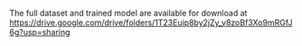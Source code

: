 The full dataset and trained model are available for download at https://drive.google.com/drive/folders/1T23Euip8by2jZy_v8zoBf3Xo9mRGfJ6g?usp=sharing